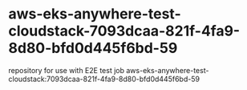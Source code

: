 # aws-eks-anywhere-test-cloudstack-7093dcaa-821f-4fa9-8d80-bfd0d445f6bd-59
repository for use with E2E test job aws-eks-anywhere-test-cloudstack:7093dcaa-821f-4fa9-8d80-bfd0d445f6bd-59
